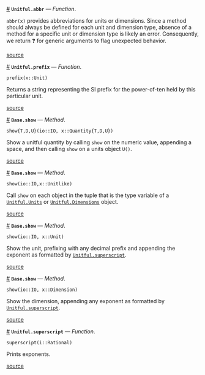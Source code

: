<a id='Unitful.abbr' href='#Unitful.abbr'>#</a>
**`Unitful.abbr`** &mdash; *Function*.



`abbr(x)` provides abbreviations for units or dimensions. Since a method should always be defined for each unit and dimension type, absence of a method for a specific unit or dimension type is likely an error. Consequently, we return ❓ for generic arguments to flag unexpected behavior.


<a target='_blank' href='https://github.com/ajkeller34/Unitful.jl/tree/f4f296fd4a32ae0e4d3ce39aa2a151c6f794c519/src/Display.jl#L26-L31' class='documenter-source'>source</a><br>

<a id='Unitful.prefix' href='#Unitful.prefix'>#</a>
**`Unitful.prefix`** &mdash; *Function*.



```
prefix(x::Unit)
```

Returns a string representing the SI prefix for the power-of-ten held by this particular unit.


<a target='_blank' href='https://github.com/ajkeller34/Unitful.jl/tree/f4f296fd4a32ae0e4d3ce39aa2a151c6f794c519/src/Display.jl#L34-L41' class='documenter-source'>source</a><br>

<a id='Base.show-Tuple{IO,Unitful.Quantity{T,D,U}}' href='#Base.show-Tuple{IO,Unitful.Quantity{T,D,U}}'>#</a>
**`Base.show`** &mdash; *Method*.



```
show{T,D,U}(io::IO, x::Quantity{T,D,U})
```

Show a unitful quantity by calling `show` on the numeric value, appending a space, and then calling `show` on a units object `U()`.


<a target='_blank' href='https://github.com/ajkeller34/Unitful.jl/tree/f4f296fd4a32ae0e4d3ce39aa2a151c6f794c519/src/Display.jl#L50-L57' class='documenter-source'>source</a><br>

<a id='Base.show-Tuple{IO,Unitful.Unitlike}' href='#Base.show-Tuple{IO,Unitful.Unitlike}'>#</a>
**`Base.show`** &mdash; *Method*.



```
show(io::IO,x::Unitlike)
```

Call `show` on each object in the tuple that is the type variable of a [`Unitful.Units`](types.md#Unitful.Units) or [`Unitful.Dimensions`](types.md#Unitful.Dimensions) object.


<a target='_blank' href='https://github.com/ajkeller34/Unitful.jl/tree/f4f296fd4a32ae0e4d3ce39aa2a151c6f794c519/src/Display.jl#L65-L72' class='documenter-source'>source</a><br>

<a id='Base.show-Tuple{IO,Unitful.Unit}' href='#Base.show-Tuple{IO,Unitful.Unit}'>#</a>
**`Base.show`** &mdash; *Method*.



```
show(io::IO, x::Unit)
```

Show the unit, prefixing with any decimal prefix and appending the exponent as formatted by [`Unitful.superscript`](display.md#Unitful.superscript).


<a target='_blank' href='https://github.com/ajkeller34/Unitful.jl/tree/f4f296fd4a32ae0e4d3ce39aa2a151c6f794c519/src/Display.jl#L84-L91' class='documenter-source'>source</a><br>

<a id='Base.show-Tuple{IO,Unitful.Dimension}' href='#Base.show-Tuple{IO,Unitful.Dimension}'>#</a>
**`Base.show`** &mdash; *Method*.



```
show(io::IO, x::Dimension)
```

Show the dimension, appending any exponent as formatted by [`Unitful.superscript`](display.md#Unitful.superscript).


<a target='_blank' href='https://github.com/ajkeller34/Unitful.jl/tree/f4f296fd4a32ae0e4d3ce39aa2a151c6f794c519/src/Display.jl#L99-L106' class='documenter-source'>source</a><br>

<a id='Unitful.superscript' href='#Unitful.superscript'>#</a>
**`Unitful.superscript`** &mdash; *Function*.



```
superscript(i::Rational)
```

Prints exponents.


<a target='_blank' href='https://github.com/ajkeller34/Unitful.jl/tree/f4f296fd4a32ae0e4d3ce39aa2a151c6f794c519/src/Display.jl#L112-L118' class='documenter-source'>source</a><br>

